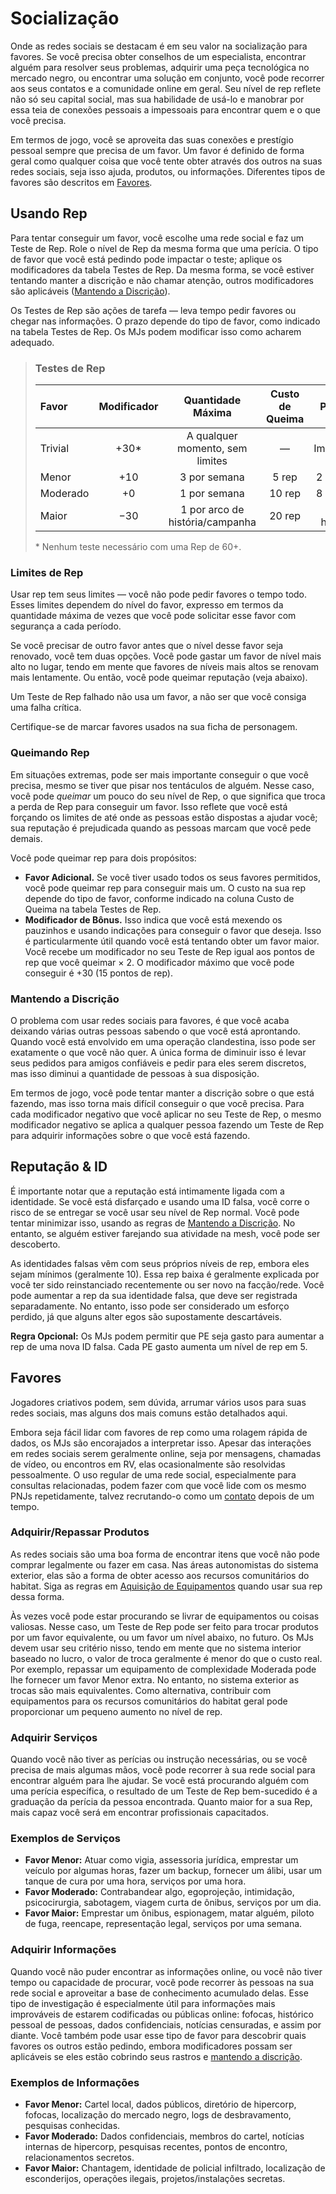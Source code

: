 # Socialização

Onde as redes sociais se destacam é em seu valor na socialização para favores. Se você precisa obter conselhos de um especialista, encontrar alguém para resolver seus problemas, adquirir uma peça tecnológica no mercado negro, ou encontrar uma solução em conjunto, você pode recorrer aos seus contatos e a comunidade online em geral. Seu nível de rep reflete não só seu capital social, mas sua habilidade de usá-lo e manobrar por essa teia de conexões pessoais a impessoais para encontrar quem e o que você precisa.

Em termos de jogo, você se aproveita das suas conexões e prestígio pessoal sempre que precisa de um favor. Um favor é definido de forma geral como qualquer coisa que você tente obter através dos outros na suas redes sociais, seja isso ajuda, produtos, ou informações. Diferentes tipos de favores são descritos em [Favores](#favores).

## Usando Rep

Para tentar conseguir um favor, você escolhe uma rede social e faz um Teste de Rep. Role o nível de Rep da mesma forma que uma perícia. O tipo de favor que você está pedindo pode impactar o teste; aplique os modificadores da tabela Testes de Rep. Da mesma forma, se você estiver tentando manter a discrição e não chamar atenção, outros modificadores são aplicáveis ([Mantendo a Discrição](#mantendo-a-discrição)).

Os Testes de Rep são ações de tarefa — leva tempo pedir favores ou chegar nas informações. O prazo depende do tipo de favor, como indicado na tabela Testes de Rep. Os MJs podem modificar isso como acharem adequado.

<blockquote class="table">

### Testes de Rep

| Favor    | Modificador |        Quantidade Máxima        | Custo de Queima |  Prazo   |
|:-------- |:-----------:|:-------------------------------:|:---------------:|:--------:|
| Trivial  |   +30\*   | A qualquer momento, sem limites |        —        | Imediato |
| Menor    |     +10     |          3 por semana           |      5 rep      | 2 horas  |
| Moderado |     +0      |          1 por semana           |     10 rep      | 8 horas  |
| Maior    |     −30     | 1 por arco de história/campanha |     20 rep      | 24 horas |

\* Nenhum teste necessário com uma Rep de 60+.

</blockquote>

### Limites de Rep

Usar rep tem seus limites — você não pode pedir favores o tempo todo. Esses limites dependem do nível do favor, expresso em termos da quantidade máxima de vezes que você pode solicitar esse favor com segurança a cada período.

Se você precisar de outro favor antes que o nível desse favor seja renovado, você tem duas opções. Você pode gastar um favor de nível mais alto no lugar, tendo em mente que favores de níveis mais altos se renovam mais lentamente. Ou então, você pode queimar reputação (veja abaixo).

Um Teste de Rep falhado não usa um favor, a não ser que você consiga uma falha crítica.

Certifique-se de marcar favores usados na sua ficha de personagem.

### Queimando Rep

Em situações extremas, pode ser mais importante conseguir o que você precisa, mesmo se tiver que pisar nos tentáculos de alguém. Nesse caso, você pode _queimar_ um pouco do seu nível de Rep, o que significa que troca a perda de Rep para conseguir um favor. Isso reflete que você está forçando os limites de até onde as pessoas estão dispostas a ajudar você; sua reputação é prejudicada quando as pessoas marcam que você pede demais.

Você pode queimar rep para dois propósitos:

- **Favor Adicional.** Se você tiver usado todos os seus favores permitidos, você pode queimar rep para conseguir mais um. O custo na sua rep depende do tipo de favor, conforme indicado na coluna Custo de Queima na tabela Testes de Rep.
- **Modificador de Bônus.** Isso indica que você está mexendo os pauzinhos e usando indicações para conseguir o favor que deseja. Isso é particularmente útil quando você está tentando obter um favor maior. Você recebe um modificador no seu Teste de Rep igual aos pontos de rep que você queimar × 2. O modificador máximo que você pode conseguir é +30 (15 pontos de rep).

### Mantendo a Discrição

O problema com usar redes sociais para favores, é que você acaba deixando várias outras pessoas sabendo o que você está aprontando. Quando você está envolvido em uma operação clandestina, isso pode ser exatamente o que você não quer. A única forma de diminuir isso é levar seus pedidos para amigos confiáveis e pedir para eles serem discretos, mas isso diminui a quantidade de pessoas à sua disposição.

Em termos de jogo, você pode tentar manter a discrição sobre o que está fazendo, mas isso torna mais difícil conseguir o que você precisa. Para cada modificador negativo que você aplicar no seu Teste de Rep, o mesmo modificador negativo se aplica a qualquer pessoa fazendo um Teste de Rep para adquirir informações sobre o que você está fazendo.

## Reputação & ID

É importante notar que a reputação está intimamente ligada com a identidade. Se você está disfarçado e usando uma ID falsa, você corre o risco de se entregar se você usar seu nível de Rep normal. Você pode tentar minimizar isso, usando as regras de [Mantendo a Discrição](#mantendo-a-discrição). No entanto, se alguém estiver farejando sua atividade na mesh, você pode ser descoberto.

As identidades falsas vêm com seus próprios níveis de rep, embora eles sejam mínimos (geralmente 10). Essa rep baixa é geralmente explicada por você ter sido reinstanciado recentemente ou ser novo na facção/rede. Você pode aumentar a rep da sua identidade falsa, que deve ser registrada separadamente. No entanto, isso pode ser considerado um esforço perdido, já que alguns alter egos são supostamente descartáveis.

**Regra Opcional:** Os MJs podem permitir que PE seja gasto para aumentar a rep de uma nova ID falsa. Cada PE gasto aumenta um nível de rep em 5.

## Favores

Jogadores criativos podem, sem dúvida, arrumar vários usos para suas redes sociais, mas alguns dos mais comuns estão detalhados aqui.

Embora seja fácil lidar com favores de rep como uma rolagem rápida de dados, os MJs são encorajados a interpretar isso. Apesar das interações em redes sociais serem geralmente online, seja por mensagens, chamadas de vídeo, ou encontros em RV, elas ocasionalmente são resolvidas pessoalmente. O uso regular de uma rede social, especialmente para consultas relacionadas, podem fazer com que você lide com os mesmo PNJs repetidamente, talvez recrutando-o como um [contato](../04/28-traits.md#contato) depois de um tempo.

### Adquirir/Repassar Produtos

As redes sociais são uma boa forma de encontrar itens que você não pode comprar legalmente ou fazer em casa. Nas áreas autonomistas do sistema exterior, elas são a forma de obter acesso aos recursos comunitários do habitat. Siga as regras em [Aquisição de Equipamentos](../16/02-acquiring-gear.md) quando usar sua rep dessa forma.

Às vezes você pode estar procurando se livrar de equipamentos ou coisas valiosas. Nesse caso, um Teste de Rep pode ser feito para trocar produtos por um favor equivalente, ou um favor um nível abaixo, no futuro. Os MJs devem usar seu critério nisso, tendo em mente que no sistema interior baseado no lucro, o valor de troca geralmente é menor do que o custo real. Por exemplo, repassar um equipamento de complexidade Moderada pode lhe fornecer um favor Menor extra. No entanto, no sistema exterior as trocas são mais equivalentes. Como alternativa, contribuir com equipamentos para os recursos comunitários do habitat geral pode proporcionar um pequeno aumento no nível de rep.

### Adquirir Serviços

Quando você não tiver as perícias ou instrução necessárias, ou se você precisa de mais algumas mãos, você pode recorrer à sua rede social para encontrar alguém para lhe ajudar. Se você está procurando alguém com uma perícia específica, o resultado de um Teste de Rep bem-sucedido é a graduação da perícia da pessoa encontrada. Quanto maior for a sua Rep, mais capaz você será em encontrar profissionais capacitados.

### Exemplos de Serviços

- **Favor Menor:** Atuar como vigia, assessoria jurídica, emprestar um veículo por algumas horas, fazer um backup, fornecer um álibi, usar um tanque de cura por uma hora, serviços por uma hora.
- **Favor Moderado:** Contrabandear algo, egoprojeção, intimidação, psicocirurgia, sabotagem, viagem curta de ônibus, serviços por um dia.
- **Favor Maior:** Emprestar um ônibus, espionagem, matar alguém, piloto de fuga, reencape, representação legal, serviços por uma semana.

### Adquirir Informações

Quando você não puder encontrar as informações online, ou você não tiver tempo ou capacidade de procurar, você pode recorrer às pessoas na sua rede social e aproveitar a base de conhecimento acumulado delas. Esse tipo de investigação é especialmente útil para informações mais improváveis de estarem codificadas ou públicas online: fofocas, histórico pessoal de pessoas, dados confidenciais, notícias censuradas, e assim por diante. Você também pode usar esse tipo de favor para descobrir quais favores os outros estão pedindo, embora modificadores possam ser aplicáveis se eles estão cobrindo seus rastros e [mantendo a discrição](#mantendo-a-discrição).

### Exemplos de Informações

- **Favor Menor:** Cartel local, dados públicos, diretório de hipercorp, fofocas, localização do mercado negro, logs de desbravamento, pesquisas conhecidas.
- **Favor Moderado:** Dados confidenciais, membros do cartel, notícias internas de hipercorp, pesquisas recentes, pontos de encontro, relacionamentos secretos.
- **Favor Maior:** Chantagem, identidade de policial infiltrado, localização de esconderijos, operações ilegais, projetos/instalações secretas.
